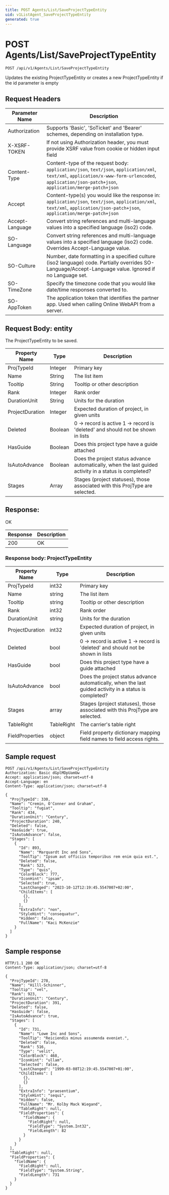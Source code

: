```yaml
---
title: POST Agents/List/SaveProjectTypeEntity
uid: v1ListAgent_SaveProjectTypeEntity
generated: true
---
```


# POST Agents/List/SaveProjectTypeEntity

```http
POST /api/v1/Agents/List/SaveProjectTypeEntity
```

Updates the existing ProjectTypeEntity or creates a new ProjectTypeEntity if the id parameter is empty








## Request Headers

| Parameter Name | Description |
|----------------|-------------|
| Authorization  | Supports 'Basic', 'SoTicket' and 'Bearer' schemes, depending on installation type. |
| X-XSRF-TOKEN   | If not using Authorization header, you must provide XSRF value from cookie or hidden input field |
| Content-Type | Content-type of the request body: `application/json`, `text/json`, `application/xml`, `text/xml`, `application/x-www-form-urlencoded`, `application/json-patch+json`, `application/merge-patch+json` |
| Accept         | Content-type(s) you would like the response in: `application/json`, `text/json`, `application/xml`, `text/xml`, `application/json-patch+json`, `application/merge-patch+json` |
| Accept-Language | Convert string references and multi-language values into a specified language (iso2) code. |
| SO-Language | Convert string references and multi-language values into a specified language (iso2) code. Overrides Accept-Language value. |
| SO-Culture | Number, date formatting in a specified culture (iso2 language) code. Partially overrides SO-Language/Accept-Language value. Ignored if no Language set. |
| SO-TimeZone | Specify the timezone code that you would like date/time responses converted to. |
| SO-AppToken | The application token that identifies the partner app. Used when calling Online WebAPI from a server. |

## Request Body: entity 

The ProjectTypeEntity to be saved. 

| Property Name | Type |  Description |
|----------------|------|--------------|
| ProjTypeId | Integer | Primary key |
| Name | String | The list item |
| Tooltip | String | Tooltip or other description |
| Rank | Integer | Rank order |
| DurationUnit | String | Units for the duration |
| ProjectDuration | Integer | Expected duration of project, in given units |
| Deleted | Boolean | 0 -&gt; record is active 1 -&gt; record is 'deleted' and should not be shown in lists |
| HasGuide | Boolean | Does this project type have a guide attached |
| IsAutoAdvance | Boolean | Does the project status advance automatically, when the last guided activity in a status is completed? |
| Stages | Array | Stages (project statuses), those associated with this ProjType are selected. |

## Response:

OK

| Response | Description |
|----------------|-------------|
| 200 | OK |

### Response body: ProjectTypeEntity

| Property Name | Type |  Description |
|----------------|------|--------------|
| ProjTypeId | int32 | Primary key |
| Name | string | The list item |
| Tooltip | string | Tooltip or other description |
| Rank | int32 | Rank order |
| DurationUnit | string | Units for the duration |
| ProjectDuration | int32 | Expected duration of project, in given units |
| Deleted | bool | 0 -&gt; record is active 1 -&gt; record is 'deleted' and should not be shown in lists |
| HasGuide | bool | Does this project type have a guide attached |
| IsAutoAdvance | bool | Does the project status advance automatically, when the last guided activity in a status is completed? |
| Stages | array | Stages (project statuses), those associated with this ProjType are selected. |
| TableRight | TableRight | The carrier's table right |
| FieldProperties | object | Field property dictionary mapping field names to field access rights. |

## Sample request

```http!
POST /api/v1/Agents/List/SaveProjectTypeEntity
Authorization: Basic dGplMDpUamUw
Accept: application/json; charset=utf-8
Accept-Language: en
Content-Type: application/json; charset=utf-8

{
  "ProjTypeId": 330,
  "Name": "Cremin, O'Conner and Graham",
  "Tooltip": "fugiat",
  "Rank": 434,
  "DurationUnit": "Century",
  "ProjectDuration": 240,
  "Deleted": false,
  "HasGuide": true,
  "IsAutoAdvance": false,
  "Stages": [
    {
      "Id": 893,
      "Name": "Marquardt Inc and Sons",
      "ToolTip": "Ipsum aut officiis temporibus rem enim quia est.",
      "Deleted": false,
      "Rank": 523,
      "Type": "quis",
      "ColorBlock": 777,
      "IconHint": "ipsam",
      "Selected": true,
      "LastChanged": "2023-10-12T12:19:45.5547007+02:00",
      "ChildItems": [
        {},
        {}
      ],
      "ExtraInfo": "non",
      "StyleHint": "consequatur",
      "Hidden": false,
      "FullName": "Kaci McKenzie"
    }
  ]
}
```

## Sample response

```http_
HTTP/1.1 200 OK
Content-Type: application/json; charset=utf-8

{
  "ProjTypeId": 278,
  "Name": "Hilll-Schinner",
  "Tooltip": "vel",
  "Rank": 923,
  "DurationUnit": "Century",
  "ProjectDuration": 391,
  "Deleted": false,
  "HasGuide": false,
  "IsAutoAdvance": true,
  "Stages": [
    {
      "Id": 731,
      "Name": "Lowe Inc and Sons",
      "ToolTip": "Reiciendis minus assumenda eveniet.",
      "Deleted": false,
      "Rank": 516,
      "Type": "velit",
      "ColorBlock": 468,
      "IconHint": "ullam",
      "Selected": false,
      "LastChanged": "1999-03-08T12:19:45.5547007+01:00",
      "ChildItems": [
        {},
        {}
      ],
      "ExtraInfo": "praesentium",
      "StyleHint": "sequi",
      "Hidden": false,
      "FullName": "Mr. Kolby Mack Wiegand",
      "TableRight": null,
      "FieldProperties": {
        "fieldName": {
          "FieldRight": null,
          "FieldType": "System.Int32",
          "FieldLength": 82
        }
      }
    }
  ],
  "TableRight": null,
  "FieldProperties": {
    "fieldName": {
      "FieldRight": null,
      "FieldType": "System.String",
      "FieldLength": 731
    }
  }
}
```